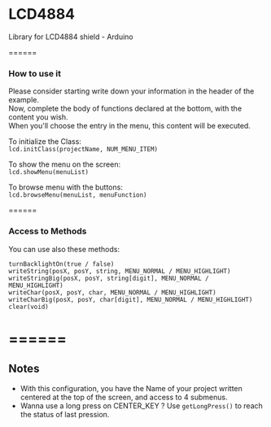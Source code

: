# LCD4884
Library for LCD4884 shield - Arduino

======

### How to use it


Please consider starting write down your information in the header of the example.  
Now, complete the body of functions declared at the bottom, with the content you wish.  
When you'll choose the entry in the menu, this content will be executed.  

To initialize the Class:  
```lcd.initClass(projectName, NUM_MENU_ITEM) ```

To show the menu on the screen:  
```lcd.showMenu(menuList) ```

To browse menu with the buttons:  
```lcd.browseMenu(menuList, menuFunction) ```


======
### Access to Methods

You can use also these methods:

`turnBacklightOn(true / false)`  
`writeString(posX, posY, string, MENU_NORMAL / MENU_HIGHLIGHT)`  
`writeStringBig(posX, posY, string[digit], MENU_NORMAL / MENU_HIGHLIGHT)`  
`writeChar(posX, posY, char, MENU_NORMAL / MENU_HIGHLIGHT)`  
`writeCharBig(posX, posY, char[digit], MENU_NORMAL / MENU_HIGHLIGHT)`  
`clear(void)`


======
======

## Notes
* With this configuration, you have the Name of your project written centered at the top of the screen, and access to 4 submenus.
* Wanna use a long press on CENTER_KEY ? Use `getLongPress()` to reach the status of last pression.

